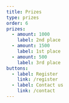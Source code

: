 ```yaml
---
title: Prizes
type: prizes
order: 6
prizes:
  - amount: 1000
    label: 2nd place
  - amount: 1500
    label: 1st place
  - amount: 500
    label: 3rd place
buttons:
  - label: Register
    link: /register
  - label: Contact us
    link: /contact
---
```

